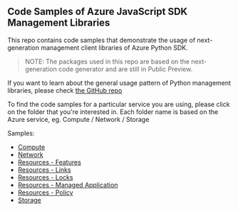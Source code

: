 ## Code Samples of Azure JavaScript SDK Management Libraries 

This repo contains code samples that demonstrate the usage of next-generation management client libraries of Azure Python SDK.

>NOTE: The packages used in this repo are based on the next-generation code generator and are still in Public Preview.

If you want to learn about the general usage pattern of Python management libraries, please check [the GitHub repo](https://github.com/Azure/azure-sdk-for-js)

To find the code samples for a particular service you are using, please click on the folder that you're interested in. Each folder name is based on the Azure service, eg. Compute / Network / Storage

Samples:
- [Compute](https://github.com/Azure-Samples/azure-samples-python-management/tree/master/samples/compute)
- [Network](https://github.com/Azure-Samples/azure-samples-python-management/tree/master/samples/network)
- [Resources - Features](https://github.com/Azure-Samples/azure-samples-python-management/tree/master/samples/features)
- [Resources - Links](https://github.com/Azure-Samples/azure-samples-python-management/tree/master/samples/links)
- [Resources - Locks](https://github.com/Azure-Samples/azure-samples-python-management/tree/master/samples/locks)
- [Resources - Managed Application](https://github.com/Azure-Samples/azure-samples-python-management/tree/master/samples/managedapplications)
- [Resources - Policy](https://github.com/Azure-Samples/azure-samples-python-management/tree/master/samples/policy)
- [Storage](https://github.com/Azure-Samples/azure-samples-python-management/tree/master/samples/storage)
